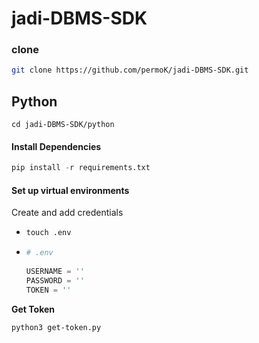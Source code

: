 # jadi-DBMS-SDK

### clone
```bash
git clone https://github.com/permoK/jadi-DBMS-SDK.git
```
## Python

```shell
cd jadi-DBMS-SDK/python
```
#### Install Dependencies
```python
pip install -r requirements.txt
```
#### Set up virtual environments
Create and add credentials 
- ```python
  touch .env
  ```
- ```python
  # .env
   
  USERNAME = ''
  PASSWORD = ''
  TOKEN = ''
  ```

**Get Token**
```
python3 get-token.py
```
